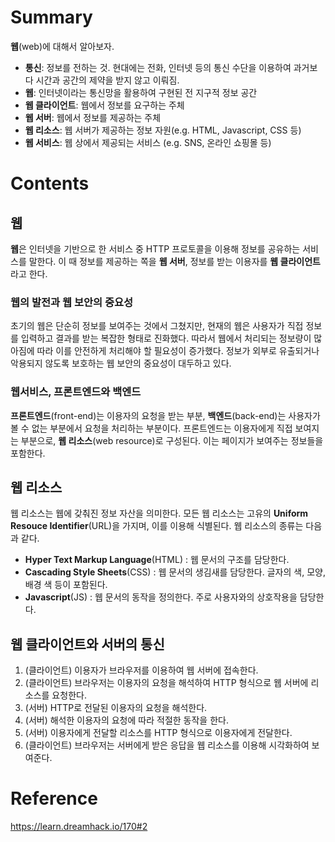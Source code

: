 # Summary

**웹**(web)에 대해서 알아보자.

- **통신**: 정보를 전하는 것. 현대에는 전화, 인터넷 등의 통신 수단을 이용하여 과거보다 시간과 공간의 제약을 받지 않고 이뤄짐.
- **웹**: 인터넷이라는 통신망을 활용하여 구현된 전 지구적 정보 공간
- **웹 클라이언트**: 웹에서 정보를 요구하는 주체
- **웹 서버**: 웹에서 정보를 제공하는 주체
- **웹 리소스**: 웹 서버가 제공하는 정보 자원(e.g. HTML, Javascript, CSS 등)
- **웹 서비스**: 웹 상에서 제공되는 서비스 (e.g. SNS, 온라인 쇼핑몰 등)
# Contents

## 웹

**웹**은 인터넷을 기반으로 한 서비스 중 HTTP 프로토콜을 이용해 정보를 공유하는 서비스를 말한다. 이 때 정보를 제공하는 쪽을 **웹 서버**, 정보를 받는 이용자를 **웹 클라이언트**라고 한다.
### 웹의 발전과 웹 보안의 중요성

 초기의 웹은 단순히 정보를 보여주는 것에서 그쳤지만, 현재의 웹은 사용자가 직접 정보를 입력하고 결과를 받는 복잡한 형태로 진화했다. 따라서 웹에서 처리되는 정보량이 많아짐에 따라 이를 안전하게 처리해야 할 필요성이 증가했다. 정보가 외부로 유출되거나 악용되지 않도록 보호하는 웹 보안의 중요성이 대두하고 있다.
### 웹서비스, 프론트엔드와 백엔드

**프론트엔드**(front-end)는 이용자의 요청을 받는 부분, **백엔드**(back-end)는 사용자가 볼 수 없는 부분에서 요청을 처리하는 부분이다. 프론트엔드는 이용자에게 직접 보여지는 부분으로, **웹 리소스**(web resource)로 구성된다. 이는 페이지가 보여주는 정보들을 포함한다.
## 웹 리소스

웹 리소스는 웹에 갖춰진 정보 자산을 의미한다. 모든 웹 리소스는 고유의 **Uniform Resouce Identifier**(URL)을 가지며, 이를 이용해 식별된다. 웹 리소스의 종류는 다음과 같다.
- **Hyper Text Markup Language**(HTML) : 웹 문서의 구조를 담당한다.
- **Cascading Style Sheets**(CSS) : 웹 문서의 생김새를 담당한다. 글자의 색, 모양, 배경 색 등이 포함된다.
- **Javascript**(JS) : 웹 문서의 동작을 정의한다. 주로 사용자와의 상호작용을 담당한다.
## 웹 클라이언트와 서버의 통신

1. (클라이언트) 이용자가 브라우저를 이용하여 웹 서버에 접속한다.
2. (클라이언트) 브라우저는 이용자의 요청을 해석하여 HTTP 형식으로 웹 서버에 리소스를 요청한다.
3. (서버) HTTP로 전달된 이용자의 요청을 해석한다.
4. (서버) 해석한 이용자의 요청에 따라 적절한 동작을 한다.
5. (서버) 이용자에게 전달할 리소스를 HTTP 형식으로 이용자에게 전달한다.
6. (클라이언트) 브라우저는 서버에게 받은 응답을 웹 리소스를 이용해 시각화하여 보여준다.
# Reference

https://learn.dreamhack.io/170#2